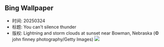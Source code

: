 ## Bing Wallpaper
- 时间: 20250324
- 标题: You can't silence thunder
- 版权: Lightning and storm clouds at sunset near Bowman, Nebraska (© john finney photography/Getty Images)
![](https://cn.bing.com/th?id=OHR.NebraskaStorm_EN-US1163295363_UHD.jpg&rf=LaDigue_UHD.jpg&pid=hp&w=3840&h=2160&rs=1&c=4)

